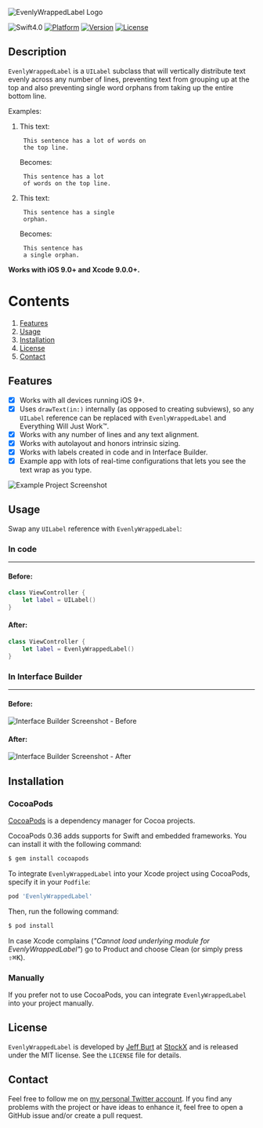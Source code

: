 ![EvenlyWrappedLabel Logo](https://user-images.githubusercontent.com/2835199/31397929-599676e8-adb5-11e7-86d9-026ec3a78575.png)

![Swift4.0](https://img.shields.io/badge/Swift-4.0-orange.svg?style=flat")
[![Platform](https://img.shields.io/cocoapods/p/EvenlyWrappedLabel.svg?style=flat)](http://cocoapods.org/pods/EvenlyWrappedLabel)
[![Version](https://img.shields.io/cocoapods/v/EvenlyWrappedLabel.svg?style=flat)](http://cocoapods.org/pods/EvenlyWrappedLabel)
[![License](https://img.shields.io/cocoapods/l/EvenlyWrappedLabel.svg?style=flat)](http://cocoapods.org/pods/EvenlyWrappedLabel)

Description
--------------

`EvenlyWrappedLabel` is a `UILabel` subclass that will vertically distribute text evenly across any number of lines, preventing text from grouping up at the top and also preventing single word orphans from taking up the entire bottom line.
 
 Examples:
 
1. This text:
 
        This sentence has a lot of words on
        the top line.
 
    Becomes:
 
        This sentence has a lot
        of words on the top line.
 
2. This text:
 
        This sentence has a single
        orphan.
 
    Becomes:
 
        This sentence has
        a single orphan.


**Works with iOS 9.0+ and Xcode 9.0.0+.**

# Contents
1. [Features](#features)
2. [Usage](#usage)
3. [Installation](#installation)
6. [License](#license)
7. [Contact](#contact)

<a name="features"> Features </a>
--------------

- [x] Works with all devices running iOS 9+.
- [x] Uses `drawText(in:)` internally (as opposed to creating subviews), so any `UILabel` reference can be replaced with `EvenlyWrappedLabel` and Everything Will Just Work™.
- [x] Works with any number of lines and any text alignment.
- [x] Works with autolayout and honors intrinsic sizing.
- [x] Works with labels created in code and in Interface Builder.
- [x] Example app with lots of real-time configurations that lets you see the text wrap as you type.

![Example Project Screenshot](https://user-images.githubusercontent.com/2835199/31397079-04d00874-adb3-11e7-9dd6-fb2878b760af.png)

<a name="usage"> Usage </a>
--------------

Swap any `UILabel` reference with `EvenlyWrappedLabel`:

### In code
-----

#### Before:
```swift
class ViewController {
	let label = UILabel()
}
```

#### After:
```swift
class ViewController {
	let label = EvenlyWrappedLabel()
}
```

### In Interface Builder
-----

#### Before:
![Interface Builder Screenshot - Before](https://user-images.githubusercontent.com/2835199/31397446-12201e8c-adb4-11e7-8568-287da9f5205f.png)

#### After:
![Interface Builder Screenshot - After](https://user-images.githubusercontent.com/2835199/31397444-12116842-adb4-11e7-9ee0-35e3017de74b.png)

<a name="installation"> Installation </a>
--------------

### CocoaPods

[CocoaPods](http://cocoapods.org) is a dependency manager for Cocoa projects.

CocoaPods 0.36 adds supports for Swift and embedded frameworks. You can install it with the following command:

```bash
$ gem install cocoapods
```

To integrate `EvenlyWrappedLabel` into your Xcode project using CocoaPods, specify it in your `Podfile`:

```ruby
pod 'EvenlyWrappedLabel'
```

Then, run the following command:

```bash
$ pod install
```

In case Xcode complains (<i>"Cannot load underlying module for EvenlyWrappedLabel"</i>) go to Product and choose Clean (or simply press <kbd>⇧</kbd><kbd>⌘</kbd><kbd>K</kbd>).

### Manually

If you prefer not to use CocoaPods, you can integrate `EvenlyWrappedLabel` into your project manually.

<a name="license"> License </a>
--------------

`EvenlyWrappedLabel` is developed by [Jeff Burt](https://www.linkedin.com/in/jeffaburt) at [StockX](https://stockx.com) and is released under the MIT license. See the `LICENSE` file for details.

<a name="contact"> Contact </a>
--------------

Feel free to follow me on [my personal Twitter account](https://twitter.com/jeffburtjr). If you find any problems with the project or have ideas to enhance it, feel free to open a GitHub issue and/or create a pull request.
